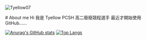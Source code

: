 <p> <img src="https://komarev.com/ghpvc/?username=Tyellow07&label=Profile%20views&color=0e75b6&style=flat" alt="Tyellow07" /> </p>
# About me
Hi 我是 Tyellow  
PCSH 高二廢廢競程選手  
最近才開始使用 GitHub......  
  
[![Anurag's GitHub stats](https://github-readme-stats.vercel.app/api?username=Tyellow07&theme=nord)](https://github.com/anuraghazra/github-readme-stats) 
[![Top Langs](https://github-readme-stats.vercel.app/api/top-langs/?username=Tyellow07&theme=nord)](https://github.com/anuraghazra/github-readme-stats) 
